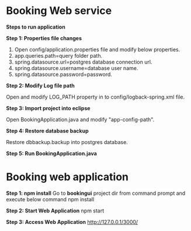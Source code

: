 # Booking Web service

**Steps to run application**

**Step 1: Properties file changes**

1. Open config/application.properties file and modify below properties.
2. app.queries.path=query folder path.
3. spring.datasource.url=postgres database connection url.
4. spring.datasource.username=database user name.
5. spring.datasource.password=password.

**Step 2: Modify Log file path**

Open and modify LOG_PATH property in to config/logback-spring.xml file.


**Step 3: Import project into eclipse**

Open BookingApplication.java and modify "app-config-path".

**Step 4: Restore database backup**

Restore dbbackup.backup into postgres database.

**Step 5: Run BookingApplication.java**

# Booking web application

**Step 1: npm install**
Go to **bookingui** project dir from command prompt and execute below command
npm install

**Step 2: Start Web Application**
npm start

**Step 3: Access Web Application**
http://127.0.0.1/3000/
